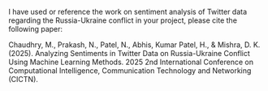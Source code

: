 I have used or reference the work on sentiment analysis of Twitter data regarding the Russia-Ukraine conflict in your project, please cite the following paper:

Chaudhry, M., Prakash, N., Patel, N., Abhis, Kumar Patel, H., & Mishra, D. K. (2025). Analyzing Sentiments in Twitter Data on Russia-Ukraine Conflict Using Machine Learning Methods. 2025 2nd International Conference on Computational Intelligence, Communication Technology and Networking (CICTN).
